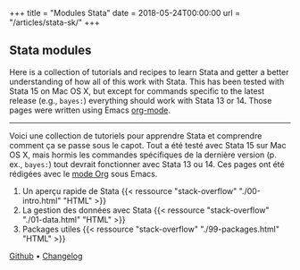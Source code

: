 +++
title = "Modules Stata"
date = 2018-05-24T00:00:00
url = "/articles/stata-sk/"
+++

## Stata modules 

Here is a collection of tutorials and recipes to learn Stata and getter a better understanding of how all of this work with Stata. This has been tested with Stata 15 on Mac OS X, but except for commands specific to the latest release (e.g., `bayes:`) everything should work with Stata 13 or 14. Those pages were written using Emacs [org-mode](https://orgmode.org).

-----

Voici une collection de tutoriels pour apprendre Stata et comprendre comment ça se passe sous le capot. Tout a été testé avec Stata 15 sur Mac OS X, mais hormis les commandes spécifiques de la dernière version (p. ex., `bayes:`) tout devrait fonctionner avec Stata 13 ou 14. Ces pages ont été rédigées avec le [mode Org](https://orgmode.org) sous Emacs.

1. Un aperçu rapide de Stata {{< ressource "stack-overflow" "./00-intro.html" "HTML" >}}
2. La gestion des données avec Stata {{< ressource "stack-overflow" "./01-data.html" "HTML" >}}
3. Packages utiles {{< ressource "stack-overflow" "./99-packages.html" "HTML" >}}


[Github](https://github.com/chlalanne/stata-sk) • [Changelog](./history.txt)
